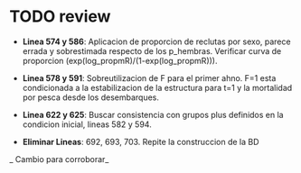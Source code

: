 # TODO review

- __Linea 574 y 586__: Aplicacion de proporcion de reclutas por sexo, parece errada y sobrestimada respecto de los p_hembras. Verificar curva de proporcion (exp(log_propmR)/(1-exp(log_propmR))).

- __Linea 578 y 591__: Sobreutilizacion de F para el primer ahno. F=1 esta condicionada a la estabilizacion de la estructura para t=1 y la mortalidad por pesca desde los desembarques.

- __Linea 622 y 625__: Buscar consistencia con grupos plus definidos en la condicion inicial, lineas 582 y 594.

- __Eliminar Lineas__: 692, 693, 703. Repite la construccion de la BD

_ Cambio para corroborar_
